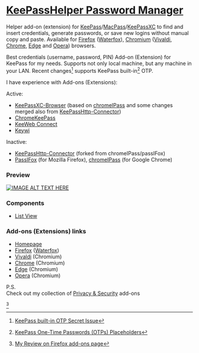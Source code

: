 # [KeePassHelper Password Manager](https://github.com/belaviyo/keepass-macpass-helper)
Helper add-on (extension) for [KeePass](https://keepass.info)/[MacPass](https://macpassapp.org)/[KeePassXC](https://keepassxc.org) to find and insert credentials, generate passwords, or save new logins without manual copy and paste. Available for [Firefox](https://mozilla.org/firefox/download) ([Waterfox](https://waterfox.net/download)), [Chromium](https://chromium.org/getting-involved/download-chromium) ([Vivaldi](https://vivaldi.com), [Chrome](https://google.com/intl/en_in/chrome), [Edge](https://microsoft.com/edge) and [Opera](https://opera.com/download)) browsers.

Best credentials (username, password, PIN) Add-on (Extension) for KeePass for my needs. Supports not only local machine, but any machine in your LAN. Recent changes[^1] supports KeePass built-in[^2] OTP.

I have experience with Add-ons (Extensions):

Active:
* [KeePassXC-Browser](https://github.com/keepassxreboot/keepassxc-browser) (based on [chromeIPass](https://github.com/pfn/passifox) and some changes merged also from [KeePassHttp-Connector](https://github.com/smorks/keepasshttp-connector))
* [ChromeKeePass](https://github.com/RoelVB/ChromeKeePass)
* [KeeWeb Connect](https://github.com/keeweb/keeweb-connect)
* [Keywi](https://github.com/LEDfan/keywi)

Inactive:
* [KeePassHttp-Connector](https://github.com/smorks/keepasshttp-connector) (forked from chromeIPass/passIFox)
* [PassIFox](https://github.com/pfn/passifox) (for Mozilla Firefox), [chromeIPass](https://github.com/pfn/passifox) (for Google Chrome)

### Preview

[![IMAGE ALT TEXT HERE](https://img.youtube.com/vi/L1Ze02XUi34/0.jpg)](https://youtu.be/L1Ze02XUi34)

### Components

  * [List View](https://webextension.org/custom-component/list-view/index.html)

### Add-ons (Extensions) links

  * [Homepage](https://webextension.org/listing/keepass-helper.html)
  * [Firefox](https://addons.mozilla.org/lv/firefox/addon/keepasshelper) ([Waterfox](https://addons.mozilla.org/lv/firefox/addon/keepasshelper))
  * [Vivaldi](https://chrome.google.com/webstore/detail/keepassmacpass-helper/jgnfghanfbjmimbdmnjfofnbcgpkbegj) (Chromium)
  * [Chrome](https://chrome.google.com/webstore/detail/keepassmacpass-helper/jgnfghanfbjmimbdmnjfofnbcgpkbegj) (Chromium)
  * [Edge](https://microsoftedge.microsoft.com/addons/detail/bfmglfdehkodoiinbclgoppembjfgjkj) (Chromium)
  * [Opera](https://addons.opera.com/extensions/details/keepasshelper) (Chromium)

P.S.<br>
Check out my collection of [Privacy & Security](https://addons.mozilla.org/firefox/collections/17493519/Coool-Privacy-Security) add-ons

[^review]

[^1]: [KeePass built-in OTP Secret Issue](https://github.com/belaviyo/keepass-macpass-helper/issues/62)
[^2]: [KeePass One-Time Passwords (OTPs) Placeholders](https://keepass.info/help/base/placeholders.html#otp)
[^review]: [My Review on Firefox add-ons page](https://addons.mozilla.org/lv/firefox/addon/keepasshelper/reviews/1860139)

